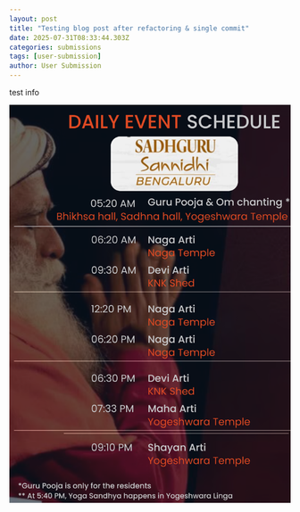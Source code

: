 ```yaml
---
layout: post
title: "Testing blog post after refactoring & single commit"
date: 2025-07-31T08:33:44.303Z
categories: submissions
tags: [user-submission]
author: User Submission
---
```


test info

![Arti-Schedule-SSB.png](https://github.com/pocha/iyc/blob/master/_posts/2025-07-31-testing-blog-post-after-refactoring-single-commit/2025-07-31-testing-blog-post-after-refactoring-single-commit-Arti-Schedule-SSB.png?raw=true)
